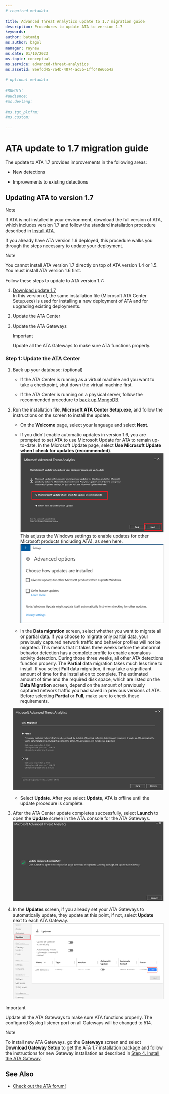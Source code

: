 ```yaml
---
# required metadata

title: Advanced Threat Analytics update to 1.7 migration guide
description: Procedures to update ATA to version 1.7
keywords:
author: batamig
ms.author: bagol
manager: raynew
ms.date: 01/10/2023
ms.topic: conceptual
ms.service: advanced-threat-analytics
ms.assetid: 8eefcd45-7a4b-4074-ac5b-1ffc48e6654a

# optional metadata

#ROBOTS:
#audience:
#ms.devlang:

#ms.tgt_pltfrm:
#ms.custom:

---
```


# ATA update to 1.7 migration guide

The update to ATA 1.7 provides improvements in the following areas:

- New detections

- Improvements to existing detections
  
## Updating ATA to version 1.7

> [!NOTE]
> If ATA is not installed in your environment, download the full version of ATA, which includes version 1.7 and follow the standard installation procedure described in [Install ATA](install-ata-step1.md).

If you already have ATA version 1.6 deployed, this procedure walks you through the steps necessary to update your deployment.

> [!NOTE]
> You cannot install ATA version 1.7 directly on top of ATA version 1.4 or 1.5. You must install ATA version 1.6 first.

Follow these steps to update to ATA version 1.7:

1. [Download update 1.7](install-ata-step1.md#step-1-download-and-install-the-ata-center)<br>
In this version of, the same installation file (Microsoft ATA Center Setup.exe) is used for installing a new deployment of ATA and for upgrading existing deployments.

1. Update the ATA Center

1. Update the ATA Gateways

    > [!IMPORTANT]
    > Update all the ATA Gateways to make sure ATA functions properly.

### Step 1: Update the ATA Center

1. Back up your database: (optional)

    - If the ATA Center is running as a virtual machine and you want to take a checkpoint, shut down the virtual machine first.

    - If the ATA Center is running on a physical server, follow the recommended procedure to [back up MongoDB](https://www.mongodb.com/docs/manual/core/backups/).

1. Run the installation file, **Microsoft ATA Center Setup.exe**, and follow the instructions on the screen to install the update.

    - On the **Welcome** page, select your language and select **Next**.

    - If you didn't enable automatic updates in version 1.6, you are prompted to set ATA to use Microsoft Update for ATA to remain up-to-date.  In the Microsoft Update page, select **Use Microsoft Update when I check for updates (recommended)**.
    ![Keep ATA up-to-date image.](media/ata_ms_update.png)
     This adjusts the Windows settings to enable updates for other Microsoft products (including ATA), as seen here.
    ![Windows auto-update image.](media/ata_installupdatesautomatically.png)

    - In the **Data migration** screen, select whether you want to migrate all or partial data. If you choose to migrate only partial data, your previously captured network traffic and behavior profiles will not be migrated. This means that it takes three weeks before the abnormal behavior detection has a complete profile to enable anomalous activity detection. During those three weeks, all other ATA detections function properly. The **Partial** data migration takes much less time to install. If you select **Full** data migration, it may take a significant amount of time for the installation to complete. The estimated amount of time and the required disk space, which are listed on the **Data Migration** screen, depend on the amount of previously captured network traffic you had saved in previous versions of ATA. Before selecting **Partial** or **Full**, make sure to check these requirements.  

    ![ATA data migration.](media/migration-data-migration17.png)

    - Select **Update**. After you select **Update**, ATA is offline until the update procedure is complete.

1. After the ATA Center update completes successfully, select **Launch** to open the **Update** screen in the ATA console for the ATA Gateways.
    ![Update success screen.](media/migration-center-success17.png)

1. In the **Updates** screen, if you already set your ATA Gateways to automatically update, they update at this point, if not, select **Update** next to each ATA Gateway.
  ![Update gateways image.](media/migration-update-gw-17.png)

> [!IMPORTANT]
> Update all the ATA Gateways to make sure ATA functions properly.
> The configured Syslog listener port on all Gateways will be changed to 514.

> [!NOTE]
> To install new ATA Gateways, go the **Gateways** screen and select **Download Gateway Setup** to get the ATA 1.7 installation package and follow the instructions for new Gateway installation as described in [Step 4. Install the ATA Gateway](install-ata-step4.md).

## See Also

- [Check out the ATA forum!](https://social.technet.microsoft.com/Forums/security/home?forum=mata)
